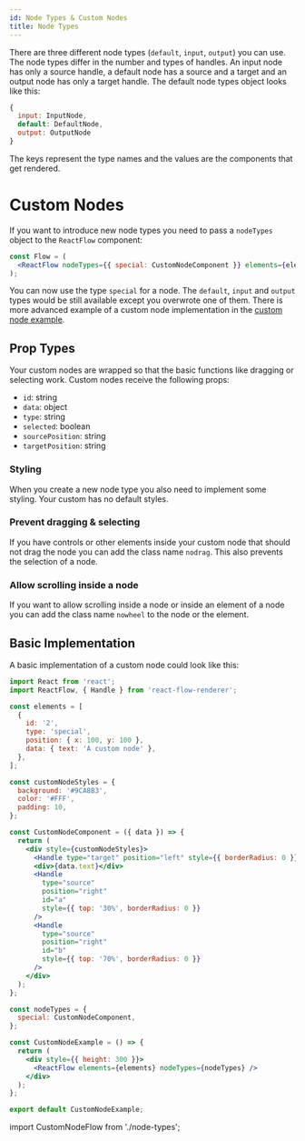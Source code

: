 ```yaml
---
id: Node Types & Custom Nodes
title: Node Types
---
```


There are three different node types (`default`, `input`, `output`) you can use. The node types differ in the number and types of handles. An input node has only a source handle, a default node has a source and a target and an output node has only a target handle. The default node types object looks like this:

```js
{
  input: InputNode,
  default: DefaultNode,
  output: OutputNode
}
```

The keys represent the type names and the values are the components that get rendered.

# Custom Nodes

If you want to introduce new node types you need to pass a `nodeTypes` object to the `ReactFlow` component:

```jsx
const Flow = (
  <ReactFlow nodeTypes={{ special: CustomNodeComponent }} elements={elements} />
);
```

You can now use the type `special` for a node.
The `default`, `input` and `output` types would be still available except you overwrote one of them.
There is more advanced example of a custom node implementation in the [custom node example](/examples/custom-node).

## Prop Types

Your custom nodes are wrapped so that the basic functions like dragging or selecting work. Custom nodes receive the following props:

- `id`: string
- `data`: object
- `type`: string
- `selected`: boolean
- `sourcePosition`: string
- `targetPosition`: string

### Styling

When you create a new node type you also need to implement some styling. Your custom has no default styles.

### Prevent dragging & selecting

If you have controls or other elements inside your custom node that should not drag the node you can add the class name `nodrag`. This also prevents the selection of a node.

### Allow scrolling inside a node

If you want to allow scrolling inside a node or inside an element of a node you can add the class name `nowheel` to the node or the element.

## Basic Implementation

A basic implementation of a custom node could look like this:

```jsx
import React from 'react';
import ReactFlow, { Handle } from 'react-flow-renderer';

const elements = [
  {
    id: '2',
    type: 'special',
    position: { x: 100, y: 100 },
    data: { text: 'A custom node' },
  },
];

const customNodeStyles = {
  background: '#9CA8B3',
  color: '#FFF',
  padding: 10,
};

const CustomNodeComponent = ({ data }) => {
  return (
    <div style={customNodeStyles}>
      <Handle type="target" position="left" style={{ borderRadius: 0 }} />
      <div>{data.text}</div>
      <Handle
        type="source"
        position="right"
        id="a"
        style={{ top: '30%', borderRadius: 0 }}
      />
      <Handle
        type="source"
        position="right"
        id="b"
        style={{ top: '70%', borderRadius: 0 }}
      />
    </div>
  );
};

const nodeTypes = {
  special: CustomNodeComponent,
};

const CustomNodeExample = () => {
  return (
    <div style={{ height: 300 }}>
      <ReactFlow elements={elements} nodeTypes={nodeTypes} />
    </div>
  );
};

export default CustomNodeExample;
```

import CustomNodeFlow from './node-types';

<CustomNodeFlow />
